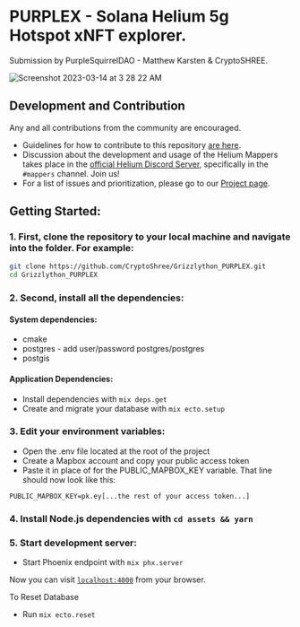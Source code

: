 # PURPLEX - Solana Helium 5g Hotspot xNFT explorer. 

Submission by PurpleSquirrelDAO - Matthew Karsten & CryptoSHREE. 

![Screenshot 2023-03-14 at 3 28 22 AM](https://user-images.githubusercontent.com/101166268/224926855-ef1eb72b-5d6f-434c-b9dc-10d4fd9f1c0f.png)

## Development and Contribution

Any and all contributions from the community are encouraged.

- Guidelines for how to contribute to this repository [are here](https://github.com/helium/mappers/blob/master/CONTRIBUTING.md).
- Discussion about the development and usage of the Helium Mappers takes place in the [official Helium Discord Server](https://discord.gg/helium), specifically in the `#mappers` channel. Join us!
- For a list of issues and prioritization, please go to our [Project page](https://github.com/orgs/helium/projects/14).

## Getting Started:

### 1. First, clone the repository to your local machine and navigate into the folder. For example:

```bash
git clone https://github.com/CryptoShree/Grizzlython_PURPLEX.git
cd Grizzlython_PURPLEX
```

### 2. Second, install all the dependencies:

#### System dependencies:
* cmake
* postgres - add user/password postgres/postgres
* postgis

#### Application Dependencies:
* Install dependencies with `mix deps.get`
* Create and migrate your database with `mix ecto.setup`  

### 3. Edit your environment variables:

* Open the .env file located at the root of the project
* Create a Mapbox account and copy your public access token
* Paste it in place of <replace me> for the PUBLIC_MAPBOX_KEY variable. That line should now look like this:

`PUBLIC_MAPBOX_KEY=pk.ey[...the rest of your access token...]`

### 4. Install Node.js dependencies with `cd assets && yarn`

### 5. Start development server:
* Start Phoenix endpoint with `mix phx.server`

Now you can visit [`localhost:4000`](http://localhost:4000) from your browser.

To Reset Database

  * Run `mix ecto.reset`




